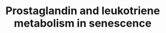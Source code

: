 ---
annotations:
- id: PW:0000464
  parent: classic metabolic pathway
  type: Pathway Ontology
  value: leukotriene metabolic pathway
- id: PW:0000156
  parent: classic metabolic pathway
  type: Pathway Ontology
  value: prostaglandin metabolic pathway
- id: PW:0000651
  parent: regulatory pathway
  type: Pathway Ontology
  value: aging pathway
- id: PW:0000277
  parent: regulatory pathway
  type: Pathway Ontology
  value: cellular senescence pathway
authors:
- JDoreen
- Mario5181
- TadeIdowu
- DKalbe
- Frucsek13
- Aysegul Celik
- Eweitz
- Egonw
citedin: ''
communities:
- ONTOX
description: Prostaglandin pathway in senescence.
last-edited: 2025-05-05
ndex: 84e4aa1a-5c75-11ec-b3be-0ac135e8bacf
organisms:
- Homo sapiens
redirect_from:
- /index.php/Pathway:WP5122
- /instance/WP5122
- /instance/WP5122_r138833
revision: r138833
schema-jsonld:
- '@context': https://schema.org/
  '@id': https://wikipathways.github.io/pathways/WP5122.html
  '@type': Dataset
  creator:
    '@type': Organization
    name: WikiPathways
  description: Prostaglandin pathway in senescence.
  keywords:
  - 15d-PGJ2
  - 5-HPETE
  - ADCY3
  - ALOX12
  - ALOX15
  - ALOX15B
  - ALOX5
  - ALOX5AP
  - Adrenic acid
  - Arachidonic acid
  - CDKN1A
  - CYSLTR1
  - Ca2+
  - GNAI1
  - GNAQ
  - GNAS
  - HRAS
  - IGFBP5
  - KRAS
  - LTA4
  - LTA4H
  - LTB4
  - LTC4
  - LTC4S
  - LTD4
  - LTE4
  - MAPK11
  - Membrane phospholipids
  - NRAS
  - PGD2
  - PGE2
  - PGF2a
  - PGG2
  - PGH2
  - PGI2
  - PLA2G4A
  - PLC
  - PRXL2B
  - PTGDS
  - PTGER1
  - PTGER2
  - PTGER3
  - PTGER4
  - PTGES
  - PTGIS
  - PTGS1
  - PTGS2
  - RB1
  - ROS
  - SIRT1
  - TBXAS1
  - TP53
  - TXA2
  - cAMP
  - dihomo-15d-PGJ2
  license: CC0
  name: 'Prostaglandin and leukotriene metabolism in senescence '
seo: CreativeWork
title: 'Prostaglandin and leukotriene metabolism in senescence '
wpid: WP5122
---